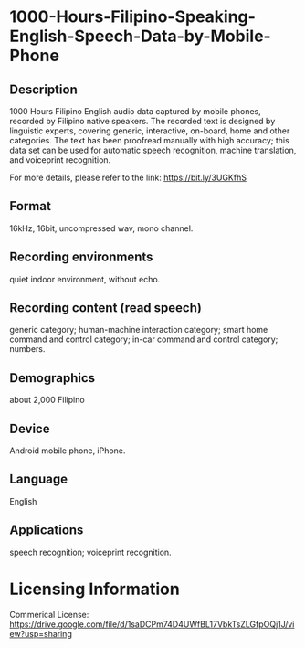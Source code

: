 # 1000-Hours-Filipino-Speaking-English-Speech-Data-by-Mobile-Phone


## Description
1000 Hours Filipino English audio data captured by mobile phones, recorded by Filipino native speakers. The recorded text is designed by linguistic experts, covering generic, interactive, on-board, home and other categories. The text has been proofread manually with high accuracy; this data set can be used for automatic speech recognition, machine translation, and voiceprint recognition.

For more details, please refer to the link: https://bit.ly/3UGKfhS

## Format
16kHz, 16bit, uncompressed wav, mono channel.

## Recording environments
quiet indoor environment, without echo.

## Recording content (read speech)
generic category; human-machine interaction category; smart home command and control category; in-car command and control category; numbers.

## Demographics
about 2,000 Filipino

## Device
Android mobile phone, iPhone.

## Language
English

## Applications
speech recognition; voiceprint recognition.

# Licensing Information
Commerical License: https://drive.google.com/file/d/1saDCPm74D4UWfBL17VbkTsZLGfpOQj1J/view?usp=sharing

